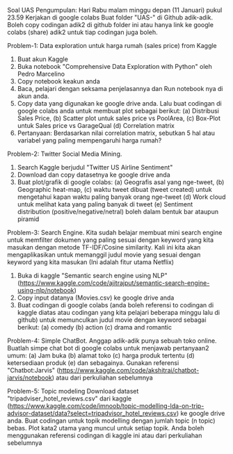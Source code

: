 Soal UAS 
Pengumpulan: Hari Rabu malam minggu depan (11 Januari) pukul 23.59
Kerjakan di google colabs
Buat folder "UAS-<Nama Anda>" di Github adik-adik. Boleh copy codingan adik2 di github folder ini atau hanya link ke google colabs (share) adik2 untuk tiap codingan juga boleh.

Problem-1: Data exploration untuk harga rumah (sales price) from Kaggle
1. Buat akun Kaggle
2. Buka notebook "Comprehensive Data Exploration with Python" oleh Pedro Marcelino
3. Copy notebook keakun anda
4. Baca, pelajari dengan seksama penjelasannya dan Run notebook nya di akun anda.
5. Copy data yang digunakan ke google drive anda. Lalu buat codingan di google colabs anda untuk membuat plot sebagai berikut: (a) Distribusi Sales Price, (b) Scatter plot untuk sales price vs PoolArea, (c) Box-Plot untuk Sales price vs GarageQual (d) Correlation matrix
6. Pertanyaan: Berdasarkan nilai correlation matrix, sebutkan 5 hal atau variabel yang paling mempengaruhi harga rumah?

Problem-2: Twitter Social Media Mining.
1. Search Kaggle berjudul "Twitter US Airline Sentiment"
2. Download dan copy datasetnya ke google drive anda
3. Buat plot/grafik di google colabs: (a) Geografis asal yang nge-tweet, (b) Geographic heat-map, (c) waktu tweet dibuat (tweet created) untuk mengetahui kapan waktu paling banyak orang nge-tweet (d) Work cloud untuk melihat kata yang paling banyak di tweet (e) Sentiment distribution (positive/negative/netral) boleh dalam bentuk bar ataupun piramid 

Problem-3: Search Engine.
Kita sudah belajar membuat mini search engine untuk memfilter dokumen yang paling sesuai dengan keyword yang kita masukan dengan metode TF-IDF/Cosine similarity. Kali ini kita akan mengaplikasikan untuk memanggil judul movie yang sesuai dengan keyword yang kita masukan (Ini adalah fitur utama Netflix)
1. Buka di kaggle "Semantic search engine using NLP" (https://www.kaggle.com/code/ajitrajput/semantic-search-engine-using-nlp/notebook)
2. Copy input datanya (Movies.csv) ke google drive anda
3. Buat codingan di google colabs (anda boleh referensi to codingan di kaggle diatas atau codingan yang kita pelajari beberapa minggu lalu di github) untuk memunculkan judul movie dengan keyword sebagai berikut: (a) comedy (b) action (c) drama and romantic

Problem-4: Simple ChatBot.
Anggap adik-adik punya sebuah toko online. Buatlah simpe chat bot di google colabs untuk menjawab pertanyaan2 umum: (a) Jam buka (b) alamat toko (c) harga produk tertentu (d) ketersediaan produk (e) dan sebagainya. Gunakan referensi "Chatbot:Jarvis" (https://www.kaggle.com/code/akshitrai/chatbot-jarvis/notebook) atau dari perkuliahan sebelumnya

Problem-5: Topic modeling
Download dataset "tripadviser_hotel_reviews.csv" dari kaggle (https://www.kaggle.com/code/imnoob/topic-modelling-lda-on-trip-advisor-dataset/data?select=tripadvisor_hotel_reviews.csv) ke google drive anda. Buat codingan untuk topik modelling dengan jumlah topic (n topic) bebas. Plot kata2 utama yang muncul untuk setiap topik. Anda boleh menggunakan referensi codingan di kaggle ini atau dari perkuliahan sebelumnya
